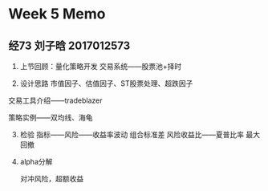 # Week 5 Memo
## 经73 刘子晗 2017012573

01. 上节回顾：量化策略开发
交易系统——股票池+择时

02. 设计思路
市值因子、估值因子、ST股票处理、超跌因子

交易工具介绍——tradeblazer

策略实例——双均线、海龟

03. 检验
指标——风险——收益率波动
组合标准差
风险收益比——夏普比率
最大回撤

4. alpha分解

   对冲风险，超额收益